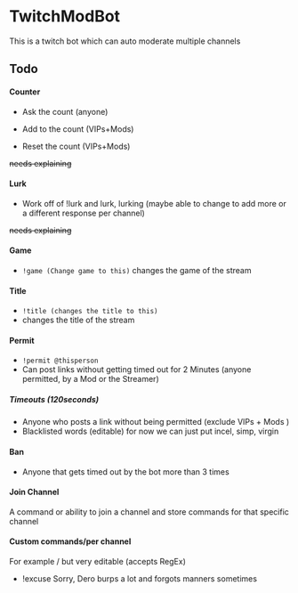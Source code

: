 # TwitchModBot

This is a twitch bot which can auto moderate multiple channels

## Todo

#### Counter

- Ask the count (anyone)

- Add to the count (VIPs+Mods)

- Reset the count (VIPs+Mods)

~~needs explaining~~

#### Lurk

- Work off of !lurk and lurk, lurking (maybe able to change to add more or a different response per channel)

~~needs explaining~~

#### Game

- `!game (Change game to this)`
  changes the game of the stream

#### Title

- `!title (changes the title to this)`
- changes the title of the stream

#### Permit

- `!permit @thisperson`
- Can post links without getting timed out for 2 Minutes (anyone permitted, by a Mod or the Streamer)

##### Timeouts (120seconds)

- Anyone who posts a link without being permitted (exclude VIPs + Mods )
- Blacklisted words (editable) for now we can just put incel, simp, virgin

#### Ban

- Anyone that gets timed out by the bot more than 3 times

#### Join Channel

A command or ability to join a channel and store commands for that specific channel

#### Custom commands/per channel

For example / but very editable (accepts RegEx)

- !excuse Sorry, Dero burps a lot and forgots manners sometimes
